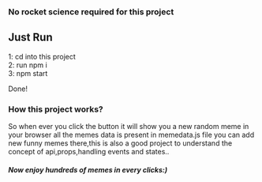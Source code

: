 <h3> No rocket science required for this project<h3> 

<h2> Just Run </h2>
1: cd into this project <br>
2: run npm i <br>
3: npm start<br>

  Done!
  
<h3> How this project works? </h3>
So when ever you click the button it will show you a new random meme in your browser all the memes data is present in memedata.js file you can add new funny memes there,this is also a good project to understand the concept of api,props,handling events and states..

<h5> Now enjoy hundreds of memes in every clicks:) </h5>
